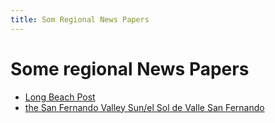 ```yaml
---
title: Som Regional News Papers
---
```


# Some regional News Papers

- [Long Beach Post](https://lbpost.com/news/feed/)
- [the San Fernando Valley Sun/el Sol de Valle San Fernando](https://sanfernandosun.com/feed/)

